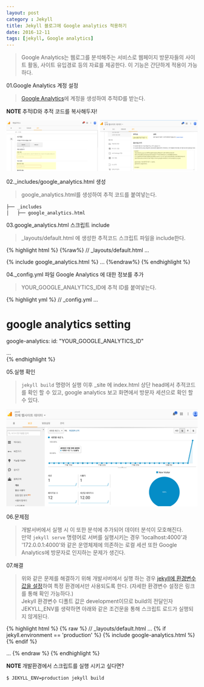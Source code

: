 ```yaml
---
layout: post
category : Jekyll
title: Jekyll 블로그에 Google analytics 적용하기
date: 2016-12-11
tags: [jekyll, Google analytics]
---
```


> Google Analytics는 웹로그를 분석해주는 서비스로 웹페이지 방문자들의 사이트 활동, 사이트 유입경로 등의 자료를 제공한다. 이 기능은 간단하게 적용이 가능하다.

01.Google Analytics 계정 설정  

> [Google Analytics](https://analytics.google.com)에 계정을 생성하여 추적ID를 받는다.

**NOTE <i class="fa fa-exclamation-circle" aria-hidden="true"></i>** 추적ID와 추적 코드를 복사해두자!

![create google analytics](/img/posts/20161211/jekyll-with-google-analytics-01.png)


02._includes/google_analytics.html 생성  

> google_analytics.html를 생성하여 추적 코드를 붙여넣는다.

```
├── _includes
│   ├── google_analytics.html
```


03.google_analytics.html 스크립트 include

> _layouts/default.html 에 생성한 추적코드 스크립트 파일을 include한다.

{% highlight html %}
{%raw%}
// _layouts/default.html
...
  </head>
    {% include google_analytics.html %}
  <body>
  ...
  </body>
</html>
{%endraw%}
{% endhighlight %}

04._config.yml 파일 Google Analytics 에 대한 정보를 추가  

> YOUR_GOOGLE_ANALYTICS_ID에 추적 ID를 붙여넣는다.

{% highlight yml %}
//  _config.yml
...
# google analytics setting
google-analytics:
  id: "YOUR_GOOGLE_ANALYTICS_ID"

...  
{% endhighlight %}

05.실행 확인

> `jekyll build` 명령어 실행 이후 _site 에 index.html 상단 head에서 추적코드를 확인 할 수 있고, google analytics 보고 화면에서 방문자 세션으로 확인 할 수 있다.

![session check in google analytics](/img/posts/20161211/jekyll-with-google-analytics-02.png)

06.문제점

> 개발서버에서 실행 시 이 또한 분석에 추가되어 데이터 분석이 모호해진다.  
만약 `jekyll serve` 명령어로 서버를 실행시키는 경우 'localhost:4000'과 '172.0.0.1:4000'와 같은 운영체제에 의존하는 로컬 세션 또한 Google Analytics에 방문자로 인지하는 문제가 생긴다.

07.해결

> 위와 같은 문제를 해결하기 위해 개발서버에서 실행 하는 경우  [jekyll에 환경변수 값을 설정](http://jekyllrb-ko.github.io/docs/configuration/#jekyll--)하여 특정 환경에서만 사용되도록 한다. (자세한 환경변수 설정은 링크를 통해 확인 가능하다.)  
Jekyll 환경변수 디폴트 값은 development이므로 build의 전달인자 JEKYLL_ENV를 생략하면 아래와 같은 조건문을 통해 스크립트 로드가 실행되지 않게된다.

{% highlight html %}
{% raw %}
// _layouts/default.html
...
  {% if jekyll.environment == 'production' %}
  {% include google-analytics.html %}
  {% endif %}
  <body>
  ...
  </body>
</html>
{% endraw %}
{% endhighlight %}

**NOTE <i class="fa fa-exclamation-circle" aria-hidden="true"></i>** 개발환경에서 스크립트를 실행 시키고 싶다면?

```
$ JEKYLL_ENV=production jekyll build
```
